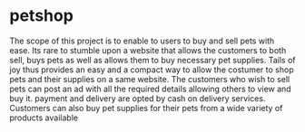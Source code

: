 # petshop
The scope of this project is to enable to users to buy and sell pets with ease. Its rare to stumble upon a website that allows the customers to both sell, buys  pets as well as allows them to buy necessary pet supplies. Tails of joy thus  provides an easy and a compact way to allow the costumer to shop pets and  their supplies on a same website. The customers who wish to sell pets can post  an ad with all the required details allowing others to view and buy it. payment  and delivery are opted by cash on delivery services. Customers can also buy pet  supplies for their pets from a wide variety of products available
